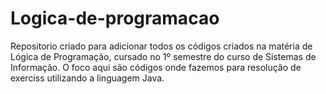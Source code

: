 # Logica-de-programacao
Repositorio criado para adicionar todos os códigos criados na matéria de Lógica de Programação, cursado no 1º semestre do curso de Sistemas de Informação. O foco aqui são códigos onde fazemos para resolução de exerciss utilizando a linguagem Java.
